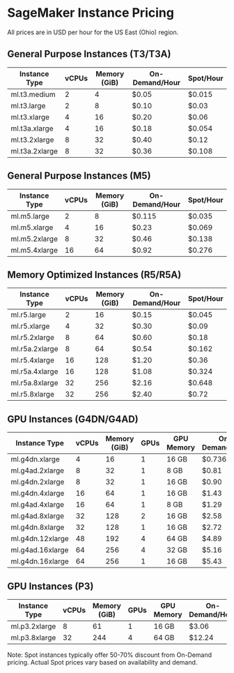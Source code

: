 # SageMaker Instance Pricing

All prices are in USD per hour for the US East (Ohio) region.

## General Purpose Instances (T3/T3A)

| Instance Type    | vCPUs | Memory (GiB) | On-Demand/Hour | Spot/Hour |
|-----------------|-------|--------------|----------------|-----------|
| ml.t3.medium    | 2     | 4           | $0.05          | $0.015    |
| ml.t3.large     | 2     | 8           | $0.10          | $0.03     |
| ml.t3.xlarge    | 4     | 16          | $0.20          | $0.06     |
| ml.t3a.xlarge   | 4     | 16          | $0.18          | $0.054    |
| ml.t3.2xlarge   | 8     | 32          | $0.40          | $0.12     |
| ml.t3a.2xlarge  | 8     | 32          | $0.36          | $0.108    |

## General Purpose Instances (M5)

| Instance Type    | vCPUs | Memory (GiB) | On-Demand/Hour | Spot/Hour |
|-----------------|-------|--------------|----------------|-----------|
| ml.m5.large     | 2     | 8           | $0.115         | $0.035    |
| ml.m5.xlarge    | 4     | 16          | $0.23          | $0.069    |
| ml.m5.2xlarge   | 8     | 32          | $0.46          | $0.138    |
| ml.m5.4xlarge   | 16    | 64          | $0.92          | $0.276    |

## Memory Optimized Instances (R5/R5A)

| Instance Type    | vCPUs | Memory (GiB) | On-Demand/Hour | Spot/Hour |
|-----------------|-------|--------------|----------------|-----------|
| ml.r5.large     | 2     | 16          | $0.15          | $0.045    |
| ml.r5.xlarge    | 4     | 32          | $0.30          | $0.09     |
| ml.r5.2xlarge   | 8     | 64          | $0.60          | $0.18     |
| ml.r5a.2xlarge  | 8     | 64          | $0.54          | $0.162    |
| ml.r5.4xlarge   | 16    | 128         | $1.20          | $0.36     |
| ml.r5a.4xlarge  | 16    | 128         | $1.08          | $0.324    |
| ml.r5a.8xlarge  | 32    | 256         | $2.16          | $0.648    |
| ml.r5.8xlarge   | 32    | 256         | $2.40          | $0.72     |

## GPU Instances (G4DN/G4AD)

| Instance Type     | vCPUs | Memory (GiB) | GPUs | GPU Memory | On-Demand/Hour | Spot/Hour |
|------------------|-------|--------------|------|------------|----------------|-----------|
| ml.g4dn.xlarge   | 4     | 16          | 1    | 16 GB      | $0.736         | $0.221    |
| ml.g4ad.2xlarge  | 8     | 32          | 1    | 8 GB       | $0.81          | $0.243    |
| ml.g4dn.2xlarge  | 8     | 32          | 1    | 16 GB      | $0.90          | $0.27     |
| ml.g4dn.4xlarge  | 16    | 64          | 1    | 16 GB      | $1.43          | $0.429    |
| ml.g4ad.4xlarge  | 16    | 64          | 1    | 8 GB       | $1.29          | $0.387    |
| ml.g4ad.8xlarge  | 32    | 128         | 2    | 16 GB      | $2.58          | $0.774    |
| ml.g4dn.8xlarge  | 32    | 128         | 1    | 16 GB      | $2.72          | $0.816    |
| ml.g4dn.12xlarge | 48    | 192         | 4    | 64 GB      | $4.89          | $1.467    |
| ml.g4ad.16xlarge | 64    | 256         | 4    | 32 GB      | $5.16          | $1.548    |
| ml.g4dn.16xlarge | 64    | 256         | 1    | 16 GB      | $5.43          | $1.629    |

## GPU Instances (P3)

| Instance Type    | vCPUs | Memory (GiB) | GPUs | GPU Memory | On-Demand/Hour | Spot/Hour |
|-----------------|-------|--------------|------|------------|----------------|-----------|
| ml.p3.2xlarge   | 8     | 61          | 1    | 16 GB      | $3.06          | $0.918    |
| ml.p3.8xlarge   | 32    | 244         | 4    | 64 GB      | $12.24         | $3.672    |

Note: Spot instances typically offer 50-70% discount from On-Demand pricing. Actual Spot prices vary based on availability and demand.

